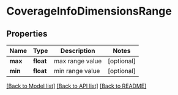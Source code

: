 # CoverageInfoDimensionsRange

## Properties
Name | Type | Description | Notes
------------ | ------------- | ------------- | -------------
**max** | **float** | max range value | [optional] 
**min** | **float** | min range value | [optional] 

[[Back to Model list]](../README.md#documentation-for-models) [[Back to API list]](../README.md#documentation-for-api-endpoints) [[Back to README]](../README.md)


